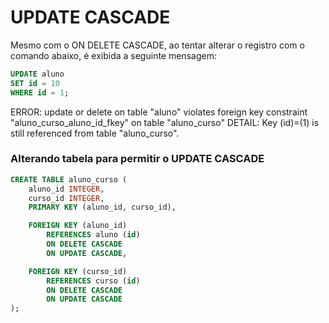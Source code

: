# UPDATE CASCADE

Mesmo com o ON DELETE CASCADE, ao tentar alterar o registro com o comando abaixo, é exibida a seguinte mensagem:

```sql
UPDATE aluno
SET id = 10
WHERE id = 1;
```

ERROR:  update or delete on table "aluno" violates foreign key constraint "aluno_curso_aluno_id_fkey" on table "aluno_curso"
DETAIL:  Key (id)=(1) is still referenced from table "aluno_curso".

### Alterando tabela para permitir o UPDATE CASCADE

```sql
CREATE TABLE aluno_curso (
    aluno_id INTEGER,
    curso_id INTEGER,
    PRIMARY KEY (aluno_id, curso_id),

    FOREIGN KEY (aluno_id)
        REFERENCES aluno (id)
        ON DELETE CASCADE
        ON UPDATE CASCADE,

    FOREIGN KEY (curso_id)
        REFERENCES curso (id)
        ON DELETE CASCADE
        ON UPDATE CASCADE
);
```